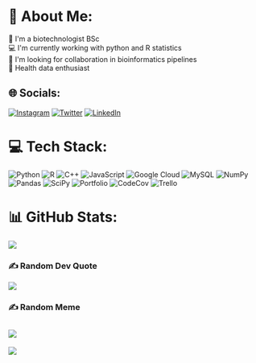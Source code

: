 # 💫 About Me:
🧬 I'm a biotechnologist BSc<br>💻 I'm currently working with python and R statistics<br>🔬 I'm looking for collaboration in bioinformatics pipelines<br>💉 Health data enthusiast<br> 


## 🌐 Socials:
[![Instagram](https://img.shields.io/badge/Instagram-%23E4405F.svg?logo=Instagram&logoColor=white)](https://instagram.com/idy_zf) [![Twitter](https://img.shields.io/badge/Twitter-%231DA1F2.svg?logo=Twitter&logoColor=white)](https://twitter.com/idy_zf) [![LinkedIn](https://img.shields.io/badge/LinkedIn-%230077B5.svg?logo=linkedin&logoColor=white)](https://linkedin.com/in/ideli-zanesco-fontes-baptista-3bb949159)

# 💻 Tech Stack:
![Python](https://img.shields.io/badge/python-3670A0?style=for-the-badge&logo=python&logoColor=ffdd54) ![R](https://img.shields.io/badge/r-%23276DC3.svg?style=for-the-badge&logo=r&logoColor=white) ![C++](https://img.shields.io/badge/c++-%2300599C.svg?style=for-the-badge&logo=c%2B%2B&logoColor=white) ![JavaScript](https://img.shields.io/badge/javascript-%23323330.svg?style=for-the-badge&logo=javascript&logoColor=%23F7DF1E) ![Google Cloud](https://img.shields.io/badge/Google%20Cloud-%234285F4.svg?style=for-the-badge&logo=google-cloud&logoColor=white) ![MySQL](https://img.shields.io/badge/mysql-%2300f.svg?style=for-the-badge&logo=mysql&logoColor=white) ![NumPy](https://img.shields.io/badge/numpy-%23013243.svg?style=for-the-badge&logo=numpy&logoColor=white) ![Pandas](https://img.shields.io/badge/pandas-%23150458.svg?style=for-the-badge&logo=pandas&logoColor=white) ![SciPy](https://img.shields.io/badge/SciPy-%230C55A5.svg?style=for-the-badge&logo=scipy&logoColor=%white) ![Portfolio](https://img.shields.io/badge/Portfolio-%23000000.svg?style=for-the-badge&logo=firefox&logoColor=#FF7139) ![CodeCov](https://img.shields.io/badge/codecov-%23ff0077.svg?style=for-the-badge&logo=codecov&logoColor=white) ![Trello](https://img.shields.io/badge/Trello-%23026AA7.svg?style=for-the-badge&logo=Trello&logoColor=white)
# 📊 GitHub Stats:
![](https://github-readme-streak-stats.herokuapp.com/?user=idyzf&theme=dark&hide_border=false)<br/>


### ✍️ Random Dev Quote
![](https://quotes-github-readme.vercel.app/api?type=horizontal&theme=radical)

### ✍️ Random Meme
![](https://pbs.twimg.com/media/FhoYpMHX0AYmdx4?format=jpg&name=medium)
---
[![](https://visitcount.itsvg.in/api?id=idyzf&icon=0&color=0)](https://visitcount.itsvg.in)

<!-- Proudly created with GPRM ( https://gprm.itsvg.in ) -->
